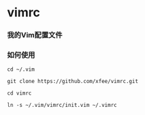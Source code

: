 # vimrc
### 我的Vim配置文件

### 如何使用

```shell
cd ~/.vim

git clone https://github.com/xfee/vimrc.git

cd vimrc

ln -s ~/.vim/vimrc/init.vim ~/.vimrc
```



